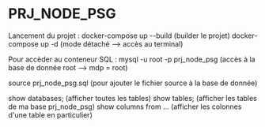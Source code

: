 # PRJ_NODE_PSG


Lancement du projet : 
docker-compose up --build (builder le projet)
docker-compose up -d (mode détaché --> accès au terminal)

Pour accèder au conteneur SQL :
mysql -u root -p prj_node_psg (accès à la base de donnée root --> mdp = root)

source prj_node_psg.sql (pour ajouter le fichier source à la base de donnée)

show databases; (afficher toutes les tables)
show tables; (afficher les tables de ma base prj_node_psg)
show columns from ... (afficher les colonnes d'une table en particulier)

